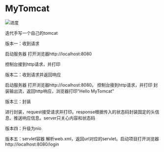 # MyTomcat
![进度](http://progressed.io/bar/70?title=done)


迭代手写一个自己的tomcat

 版本一：收到请求
 
 启动服务器
 打开浏览器http://localhost:8080
 
 控制台接到http请求，并打印




  版本二：收到请求并返回响应
  
  启动服务器
  打开浏览器http://localhost:8080。
  控制台接到http请求，并打印
  封装输出流，返回http响应，浏览器打印"Hello  MyTomcat"


 
 
  版本三：封装
  
  进行封装，request接受请求并打印。response根据传入的状态码封装固定的头信息、推送响应信息。server只关心内容和状态码
  
  
  版本四：升级为nio
 
  版本五：servlet容器
  解析web.xml，返回url对应的servlet。启动项目打开浏览器http://localhost:8080/login
